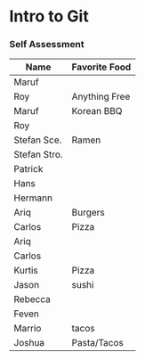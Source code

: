 # Intro to Git

### Self Assessment

| Name         | Favorite Food |
| ------------ | ------------- |
| Maruf        |               |
| Roy          | Anything Free |
| Maruf        |   Korean BBQ            |
| Roy          |               |
| Stefan Sce.  | Ramen         |
| Stefan Stro. |               |
| Patrick      |               |
| Hans         |               |
| Hermann      |               |
| Ariq         |     Burgers   |
| Carlos       |     Pizza     |
| Ariq         |               |
| Carlos       |               |
| Kurtis       |     Pizza     |
| Jason        |   sushi       |
| Rebecca      |               |
| Feven        |               |
| Marrio       |  tacos  |
| Joshua       |  Pasta/Tacos  |
